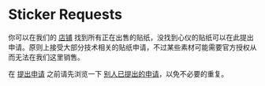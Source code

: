 # Sticker Requests

你可以在我们的 [店铺](https://weidian.com/s/1277943082) 找到所有正在出售的贴纸，没找到心仪的贴纸可以在此提出申请。原则上接受大部分技术相关的贴纸申请，不过某些素材可能需要官方授权从而无法在我们这里销售。

在 [提出申请](https://github.com/stickeroverflow/sticker-requests/issues/new) 之前请先浏览一下 [别人已提出的申请](https://github.com/stickeroverflow/sticker-requests/issues)，以免不必要的重复。
